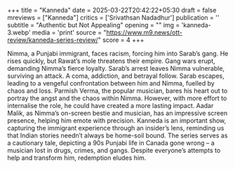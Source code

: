 +++
title = "Kanneda"
date = 2025-03-22T20:42:22+05:30
draft = false
mreviews = ["Kanneda"]
critics = ['Srivathsan Nadadhur']
publication = ''
subtitle = "Authentic but Not Appealing"
opening = ""
img = 'kanneda-3.webp'
media = 'print'
source = "https://www.m9.news/ott-review/kanneda-series-review/"
score = 4
+++

Nimma, a Punjabi immigrant, faces racism, forcing him into Sarab’s gang. He rises quickly, but Rawat’s mole threatens their empire. Gang wars erupt, demanding Nimma’s fierce loyalty. Sarab’s arrest leaves Nimma vulnerable, surviving an attack. A coma, addiction, and betrayal follow. Sarab escapes, leading to a vengeful confrontation between him and Nimma, fuelled by chaos and loss. Parmish Verma, the popular musician, bares his heart out to portray the angst and the chaos within Nimma. However, with more effort to internalise the role, he could have created a more lasting impact. Aadar Malik, as Nimma’s on-screen bestie and musician, has an impressive screen presence, helping him emote with precision. Kanneda is an important show, capturing the immigrant experience through an insider’s lens, reminding us that Indian stories needn’t always be home-soil bound. The series serves as a cautionary tale, depicting a 90s Punjabi life in Canada gone wrong – a musician lost in drugs, crimes, and gangs. Despite everyone’s attempts to help and transform him, redemption eludes him.
